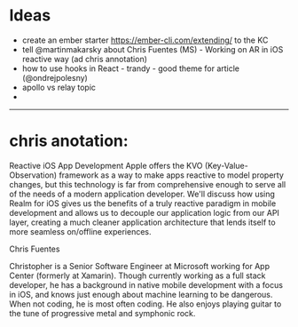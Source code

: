 # Ideas
* create an ember starter https://ember-cli.com/extending/ to the KC
* tell @martinmakarsky about Chris Fuentes (MS) - Working on AR in iOS reactive way (ad chris annotation)
* how to use hooks in React - trandy - good theme for article (@ondrejpolesny)
* apollo vs relay topic
* 

---

# chris anotation:
Reactive iOS App Development
Apple offers the KVO (Key-Value-Observation) framework as a way to make apps reactive to model property changes, but this technology is far from comprehensive enough to serve all of the needs of a modern application developer. We'll discuss how using Realm for iOS gives us the benefits of a truly reactive paradigm in mobile development and allows us to decouple our application logic from our API layer, creating a much cleaner application architecture that lends itself to more seamless on/offline experiences.

Chris Fuentes

Christopher is a Senior Software Engineer at Microsoft working for App Center (formerly at Xamarin). Though currently working as a full stack developer, he has a background in native mobile development with a focus in iOS, and knows just enough about machine learning to be dangerous. When not coding, he is most often coding. He also enjoys playing guitar to the tune of progressive metal and symphonic rock.